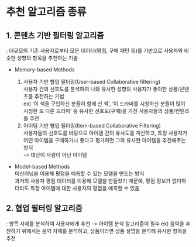 # 추천 알고리즘 종류
## 1. 콘텐츠 기반 필터링 알고리즘  
: 대규모의 기존 사용자로부터 모은 데이터(평점, 구매 패턴 등)를 기반으로 사용자와 비슷한 성향의 항목을 추천하는 기술  

- Memory-based Methods  
  1) 사용자 기반 협업 필터링(User-based Collaborative filtering)  
    사용자 간의 선호도를 분석하여 나와 유사한 성향의 사용자가 좋아한 상품/콘텐츠를 추천하는 기법  
    ex) ‘이 책을 구입하신 분들이 함께 산 책’, ‘이 드라마를 시청하신 분들이 많이 시청한 또 다른 드라마’ 등 유사한 선호도(구매)을 가진 사용자들의 상품/컨텐츠를 추천  
  2) 아이템 기반 협업 필터링(Item-based Collaborative Filtering)  
  사용자들의 선호도를 바탕으로 아이템 간의 유사도를 계산하고, 특정 사용자가 어떤 아이템을 구매하거나 좋다고 평가하면 그와 유사한 아이템을 추천해주는 방식  
  -> 대상이 사람이 아닌 아이템  
    
    
- Model-based Methods  
  머신러닝을 이용해 평점을 예측할 수 있는 모델을 만드는 방식  
  과거의 사용자 평점 데이터를 이용해 모델을 만들었기 때문에, 평점 정보가 없다하더라도 특정 아이템에 대한 사용자의 평점을 예측할 수 있음  

## 2. 협업 필터링 알고리즘  
: 항목 자체를 분석하여 사용자에게 추천 -> 아이템 분석 알고리즘이 필수
ex) 음악을 추천하기 위해서는 음악 자체를 분석하고, 상품이라면 상품 설명을 분석해 유사한 항목을 추천

